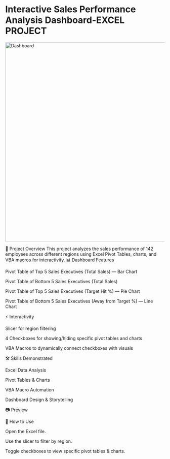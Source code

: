 # Interactive Sales Performance Analysis Dashboard-EXCEL PROJECT
<img width="1362" height="627" alt="Dashboard" src="https://github.com/user-attachments/assets/6deff3c6-3a29-4cc6-ad67-be38b8667aff" />

📌 Project Overview
This project analyzes the sales performance of 142 employees across different regions using Excel Pivot Tables, charts, and VBA macros for interactivity.
📊 Dashboard Features

Pivot Table of Top 5 Sales Executives (Total Sales) — Bar Chart

Pivot Table of Bottom 5 Sales Executives (Total Sales)

Pivot Table of Top 5 Sales Executives (Target Hit %) — Pie Chart

Pivot Table of Bottom 5 Sales Executives (Away from Target %) — Line Chart

⚡ Interactivity

Slicer for region filtering

4 Checkboxes for showing/hiding specific pivot tables and charts

VBA Macros to dynamically connect checkboxes with visuals

🛠 Skills Demonstrated

Excel Data Analysis

Pivot Tables & Charts

VBA Macro Automation

Dashboard Design & Storytelling

📷 Preview

🚀 How to Use

Open the Excel file.

Use the slicer to filter by region.

Toggle checkboxes to view specific pivot tables & charts.
